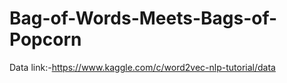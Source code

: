 # Bag-of-Words-Meets-Bags-of-Popcorn

Data link:-https://www.kaggle.com/c/word2vec-nlp-tutorial/data
